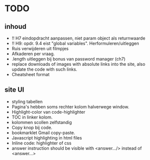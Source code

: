 # TODO

## inhoud
* !! H7 eindopdracht aanpassen, niet param object als returnwaarde
* !! H9: opdr. 9.4 eist "global variables". Herformuleren/uitleggen
* Ruis verwijderen uit filmpjes
* Afkaderen per vraag.
* .length uitleggen bij bonus van password manager (ch7)
* replace downloads of images with absolute links into the site, also update the code with such links.
* Cheatsheet format

## site UI
* styling tabellen
* Pagina's hebben soms rechter kolom halverwege window.
* Highlight-color van code-highlighter
* TOC in linker kolom.
* kolommen scollen zelfstandig
* Copy knop bij code.
* bookmarklet Gmail copy-paste.
* Javascript highlighting in html files
* Inline code: highlighter of css
* answer instruction should be visible with <answer.../> instead of <answer...></answer>
